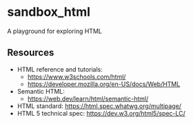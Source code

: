 # sandbox_html

A playground for exploring HTML

## Resources

- HTML reference and tutorials:
  - https://www.w3schools.com/html/
  - https://developer.mozilla.org/en-US/docs/Web/HTML
- Semantic HTML:
  - https://web.dev/learn/html/semantic-html/
- HTML standard: https://html.spec.whatwg.org/multipage/
- HTML 5 technical spec: https://dev.w3.org/html5/spec-LC/
